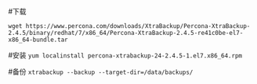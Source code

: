 #下载

`wget https://www.percona.com/downloads/XtraBackup/Percona-XtraBackup-2.4.5/binary/redhat/7/x86_64/Percona-XtraBackup-2.4.5-re41c0be-el7-x86_64-bundle.tar`

#安装
`yum localinstall percona-xtrabackup-24-2.4.5-1.el7.x86_64.rpm`

#备份
`xtrabackup --backup --target-dir=/data/backups/`